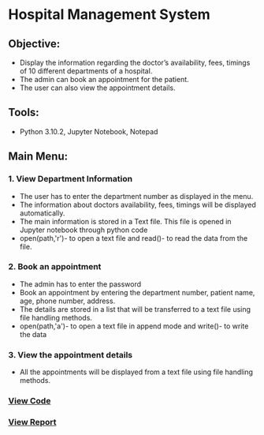 # Hospital Management System 
## Objective:
* Display the information regarding the doctor’s availability, fees, timings of 10 different departments of a hospital. 
* The admin can book an appointment for the patient.
* The user can also view the appointment details. 
## Tools: 
* Python 3.10.2, Jupyter Notebook, Notepad
## Main Menu:
### 1. View Department Information 
* The user has to enter the department number as displayed in the menu. 
* The information about doctors availability, fees, timings will be displayed automatically.
* The main information is stored in a Text file. This file is opened in Jupyter notebook through python code 
* open(path,'r')- to open a text file and read()- to read the data from the file. 
### 2. Book an appointment 
* The admin has to enter the password 
* Book an appointment by entering the department number, patient name, age, phone number, address.
* The details are stored in a list that will be transferred to a text file using file handling methods.
* open(path,'a')- to open a text file in append mode and write()- to write the data
### 3. View the appointment details 
* All the appointments will be displayed from a text file using file handling methods.

### [View Code](https://github.com/xavierina12/Data-Analytics/blob/main/Projects/Minor%20Projects/2.%20Hospital%20Management%20System/Hospital%20Management%20System.ipynb)
### [View Report](https://github.com/xavierina12/Data-Analytics/blob/main/Projects/Minor%20Projects/2.%20Hospital%20Management%20System/Report.pdf)

